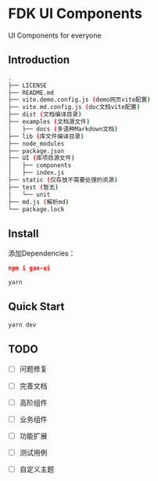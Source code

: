 # FDK UI Components
UI Components for everyone

## Introduction

```bash
.
├── LICENSE
├── README.md
├── vite.demo.config.js (demo网页vite配置)
├── vite.md.config.js (doc文档vite配置)
├── dist (文档编译目录)
├── examples (文档源文件)
│   ├── docs (多语种Markdown文档)
├── lib (库文件编译目录)
├── node_modules
├── package.json
├── UI (库项目源文件)
│   ├── components
│   ├── index.js
├── static (仅存放不需要处理的资源)
├── test (暂无)
│   └── unit
├── md.js (解析md)
└── package.lock
```

## Install

添加Dependencies：

```json
npm i gao-ui
```

```bash
yarn
```

## Quick Start

```bash
yarn dev
```

## TODO

- [ ] 问题修复
- [ ] 完善文档
- [ ] 高阶组件
- [ ] 业务组件
- [ ] 功能扩展
- [ ] 测试用例
- [ ] 自定义主题

